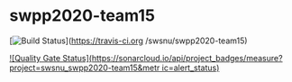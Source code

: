 # swpp2020-team15

[![Build
Status](https://travis-ci.org/swsnu/swpp2020-team15.svg?branch=main)](https://travis-ci.org
/swsnu/swpp2020-team15)


[![Quality Gate
Status](https://sonarcloud.io/api/project_badges/measure?project=swsnu_swpp2020-team15&metr
ic=alert_status)](https://sonarcloud.io/dashboard?id=swsnu_swpp2020-team15)
